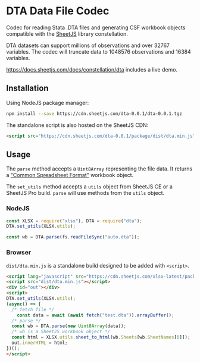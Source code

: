 # DTA Data File Codec

Codec for reading Stata .DTA files and generating CSF workbook objects
compatible with the [SheetJS](https://sheetjs.com) library constellation.

DTA datasets can support millions of observations and over 32767 variables.
The codec will truncate data to 1048576 observations and 16384 variables.

<https://docs.sheetjs.com/docs/constellation/dta> includes a live demo.

## Installation

Using NodeJS package manager:

```bash
npm install --save https://cdn.sheetjs.com/dta-0.0.1/dta-0.0.1.tgz
```

The standalone script is also hosted on the SheetJS CDN:

```html
<script src="https://cdn.sheetjs.com/dta-0.0.1/package/dist/dta.min.js"></script>
```

## Usage

The `parse` method accepts a `Uint8Array` representing the file data. It returns
a ["Common Spreadsheet Format"](https://docs.sheetjs.com/docs/csf/) workbook
object.

The `set_utils` method accepts a `utils` object from SheetJS CE or a SheetJS
Pro build. `parse` will use methods from the `utils` object.

### NodeJS

```js
const XLSX = require("xlsx"), DTA = require("dta");
DTA.set_utils(XLSX.utils);

const wb = DTA.parse(fs.readFileSync("auto.dta"));
```

### Browser

`dist/dta.min.js` is a standalone build designed to be added with `<script>`.

```html
<script lang="javascript" src="https://cdn.sheetjs.com/xlsx-latest/package/dist/xlsx.full.min.js"></script>
<script src="dist/dta.min.js"></script>
<div id="out"></div>
<script>
DTA.set_utils(XLSX.utils);
(async() => {
  /* fetch file */
	const data = await (await fetch("test.dta")).arrayBuffer();
  /* parse */
  const wb = DTA.parse(new Uint8Array(data));
  /* wb is a SheetJS workbook object */
  const html = XLSX.utils.sheet_to_html(wb.Sheets[wb.SheetNames[0]]);
  out.innerHTML = html;
})();
</script>
```